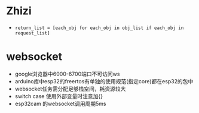 
# Zhizi
* `return_list = [each_obj for each_obj in obj_list if each_obj in request_list]`

# websocket
* google浏览器中6000-6700端口不可访问ws
* arduino库中esp32的freertos有单独的使用规范(指定core)都在esp32的包中
* websocket任务需分配足够栈空间，耗资源较大
* switch case 使用外部变量时注意加{}
* esp32cam 的websocket调用周期5ms